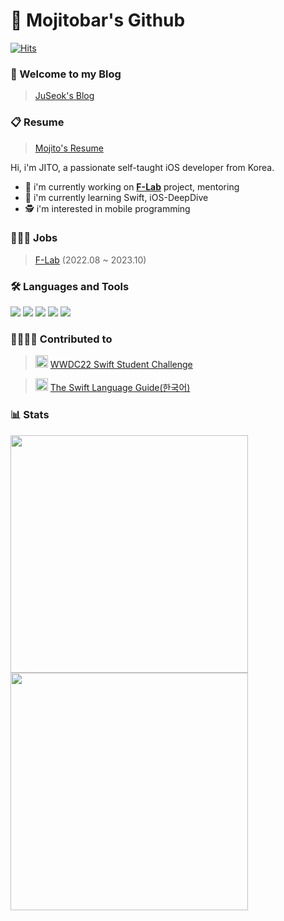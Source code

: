 # 🙇 Mojitobar's Github
[![Hits](https://hits.seeyoufarm.com/api/count/incr/badge.svg?url=https%3A%2F%2Fgithub.com%2FMojitoBar&count_bg=%23823BFF&title_bg=%23555555&icon=apple.svg&icon_color=%23E7E7E7&title=hits&edge_flat=false)](https://hits.seeyoufarm.com)
### 🙌 Welcome to my Blog
> [JuSeok's Blog](https://mojitobar.tistory.com/)

### 📋 Resume
> [Mojito's Resume](https://profuse-door-fd0.notion.site/4b2e078817ce4ab299fce9189275df62?pvs=4)

Hi, i'm JITO, a passionate self-taught iOS developer from Korea.
- 🔭 i'm currently working on [**F-Lab**](https://f-lab.kr/) project, mentoring
- 🌱 i'm currently learning Swift, iOS-DeepDive
- 🕵️ i'm interested in mobile programming

### 👨🏻‍💻 Jobs
> [F-Lab](https://f-lab.kr/) (2022.08 ~ 2023.10)

### 🛠 Languages and Tools
<img src="https://img.shields.io/badge/Swift-FA7343?logo=Swift&logoColor=white"/> <img src="https://img.shields.io/badge/Xcode-147EFB?logo=Xcode&logoColor=white"/> <img src="https://img.shields.io/badge/UIkit-2396F3?logo=UIkit&logoColor=white"/> <img src="https://img.shields.io/badge/IntellijIDEA-007396?logo=IntellijIDEA&logoColor=white"/> <img src="https://img.shields.io/badge/Kotlin-007396?logo=Kotlin&logoColor=white"/>

### 👨‍👩‍👧‍👦 Contributed to
> <img src="https://github.com/MojitoBar/Mojitobar/assets/16567811/d69ba243-39f8-476c-8498-e1b485fbb088" width="20" height="20"/> [WWDC22 Swift Student Challenge](https://github.com/wwdc/2022)

> <img src="https://github.com/MojitoBar/Mojitobar/assets/16567811/699fc34d-cab3-4d73-b3e8-a2411cedcf42" width="20" height="20"/> [The Swift Language Guide(한국어)](https://github.com/Jusung/the-swift-programming-language-kr)

### 📊 Stats
<div>
<img width="380" src="https://streak-stats.demolab.com?user=MojitoBar&theme=tokyonight&date_format=%5BY%20%5DM%20j">
<img width="380" src="https://github-readme-stats.vercel.app/api?username=MojitoBar&show_icons=true&theme=tokyonight">
</div>

<!-- <a href="https://opgc.me/#/users/MojitoBar" target="_blank"><img src="https://api.opgc.me/githubs/users/MojitoBar/tag/?theme=basic" /></a> -->
